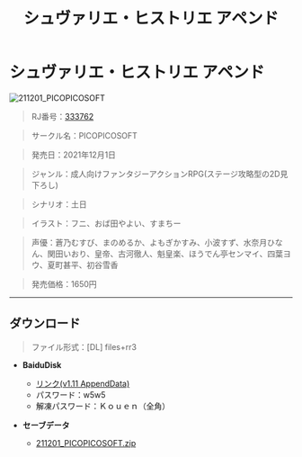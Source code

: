 ﻿---
layout: mypost
title: シュヴァリエ・ヒストリエ アペンド
categories: [PICOPICOSOFT]
---

# シュヴァリエ・ヒストリエ アペンド

![211201_PICOPICOSOFT](211201_PICOPICOSOFT.webp)

> RJ番号：<a href="https://www.dlsite.com/maniax/RJ333762/" target="_blank">333762</a>

> サークル名：PICOPICOSOFT

> 発売日：2021年12月1日

> ジャンル：成人向けファンタジーアクションRPG(ステージ攻略型の2D見下ろし)

> シナリオ：土日

> イラスト：フニ、おば田やよい、すまちー

> 声優：蒼乃むすび、まのめるか、よもぎかすみ、小波すず、水奈月ひなん、関田いおり、皇帝、古河徹人、魁皇楽、ほうでん亭センマイ、四葉ヨウ、夏町甚平、初谷雪香

> 発売価格：1650円

---
## ダウンロード
> ファイル形式：[DL] files+rr3

  - **BaiduDisk**

    - [リンク(v1.11 AppendData)](https://pan.baidu.com/s/1-5kWHH1eXhX0sHWzdxc4Fg)
    - パスワード：w5w5
    - 解凍パスワード：Ｋｏｕｅｎ（全角）
  - **セーブデータ**

    - [211201_PICOPICOSOFT.zip](211201_PICOPICOSOFT.zip)

